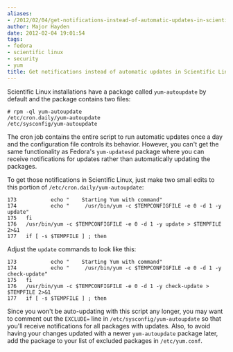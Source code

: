 ```yaml
---
aliases:
- /2012/02/04/get-notifications-instead-of-automatic-updates-in-scientific-linux/
author: Major Hayden
date: 2012-02-04 19:01:54
tags:
- fedora
- scientific linux
- security
- yum
title: Get notifications instead of automatic updates in Scientific Linux
---
```


Scientific Linux installations have a package called `yum-autoupdate` by default and the package contains two files:

```
# rpm -ql yum-autoupdate
/etc/cron.daily/yum-autoupdate
/etc/sysconfig/yum-autoupdate
```


The cron job contains the entire script to run automatic updates once a day and the configuration file controls its behavior. However, you can't get the same functionality as Fedora's `yum-updatesd` package where you can receive notifications for updates rather than automatically updating the packages.

To get those notifications in Scientific Linux, just make two small edits to this portion of `/etc/cron.daily/yum-autoupdate`:

```
173           echo "    Starting Yum with command"
174           echo "     /usr/bin/yum -c $TEMPCONFIGFILE -e 0 -d 1 -y update"
175   fi
176   /usr/bin/yum -c $TEMPCONFIGFILE -e 0 -d 1 -y update > $TEMPFILE 2>&1
177   if [ -s $TEMPFILE ] ; then
```


Adjust the `update` commands to look like this:

```
173           echo "    Starting Yum with command"
174           echo "     /usr/bin/yum -c $TEMPCONFIGFILE -e 0 -d 1 -y check-update"
175   fi
176   /usr/bin/yum -c $TEMPCONFIGFILE -e 0 -d 1 -y check-update > $TEMPFILE 2>&1
177   if [ -s $TEMPFILE ] ; then
```


Since you won't be auto-updating with this script any longer, you may want to comment out the `EXCLUDE=` line in `/etc/sysconfig/yum-autoupdate` so that you'll receive notifications for all packages with updates. Also, to avoid having your changes updated with a newer `yum-autoupdate` package later, add the package to your list of excluded packages in `/etc/yum.conf`.